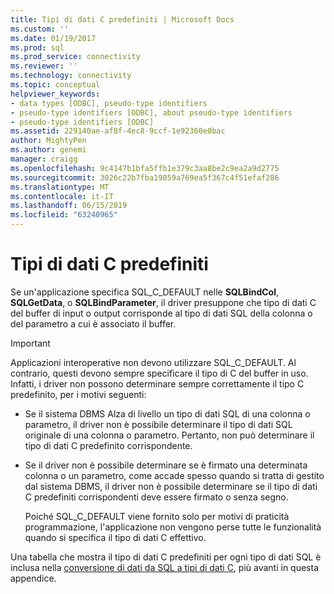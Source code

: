 ```yaml
---
title: Tipi di dati C predefiniti | Microsoft Docs
ms.custom: ''
ms.date: 01/19/2017
ms.prod: sql
ms.prod_service: connectivity
ms.reviewer: ''
ms.technology: connectivity
ms.topic: conceptual
helpviewer_keywords:
- data types [ODBC], pseudo-type identifiers
- pseudo-type identifiers [ODBC], about pseudo-type identifiers
- pseudo-type identifiers [ODBC]
ms.assetid: 229140ae-af8f-4ec8-9ccf-1e92360e0bac
author: MightyPen
ms.author: genemi
manager: craigg
ms.openlocfilehash: 9c4147b1bfa5ffb1e379c3aa8be2c9ea2a9d2775
ms.sourcegitcommit: 3026c22b7fba19059a769ea5f367c4f51efaf286
ms.translationtype: MT
ms.contentlocale: it-IT
ms.lasthandoff: 06/15/2019
ms.locfileid: "63240965"
---
```

# <a name="default-c-data-types"></a>Tipi di dati C predefiniti
Se un'applicazione specifica SQL_C_DEFAULT nelle **SQLBindCol**, **SQLGetData**, o **SQLBindParameter**, il driver presuppone che tipo di dati C del buffer di input o output corrisponde al tipo di dati SQL della colonna o del parametro a cui è associato il buffer.  
  
> [!IMPORTANT]  
>  Applicazioni interoperative non devono utilizzare SQL_C_DEFAULT. Al contrario, questi devono sempre specificare il tipo di C del buffer in uso. Infatti, i driver non possono determinare sempre correttamente il tipo C predefinito, per i motivi seguenti:  
  
-   Se il sistema DBMS Alza di livello un tipo di dati SQL di una colonna o parametro, il driver non è possibile determinare il tipo di dati SQL originale di una colonna o parametro. Pertanto, non può determinare il tipo di dati C predefinito corrispondente.  
  
-   Se il driver non è possibile determinare se è firmato una determinata colonna o un parametro, come accade spesso quando si tratta di gestito dal sistema DBMS, il driver non è possibile determinare se il tipo di dati C predefiniti corrispondenti deve essere firmato o senza segno.  
  
     Poiché SQL_C_DEFAULT viene fornito solo per motivi di praticità programmazione, l'applicazione non vengono perse tutte le funzionalità quando si specifica il tipo di dati C effettivo.  
  
 Una tabella che mostra il tipo di dati C predefiniti per ogni tipo di dati SQL è inclusa nella [conversione di dati da SQL a tipi di dati C](../../../odbc/reference/appendixes/converting-data-from-sql-to-c-data-types.md), più avanti in questa appendice.
